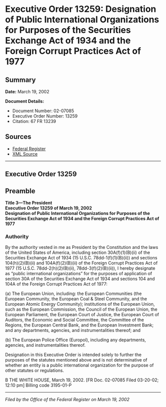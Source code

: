 # Executive Order 13259: Designation of Public International Organizations for Purposes of the Securities Exchange Act of 1934 and the Foreign Corrupt Practices Act of 1977

## Summary

**Date:** March 19, 2002

**Document Details:**
- Document Number: 02-07085
- Executive Order Number: 13259
- Citation: 67 FR 13239

## Sources
- [Federal Register](https://www.federalregister.gov/documents/2002/03/21/02-07085/designation-of-public-international-organizations-for-purposes-of-the-securities-exchange-act-of)
- [XML Source](https://www.federalregister.gov/documents/full_text/xml/2002/03/21/02-07085.xml)

---

## Executive Order 13259

## Preamble

**Title 3—The President**  
**Executive Order 13259 of March 19, 2002**  
**Designation of Public International Organizations for Purposes of the Securities Exchange Act of 1934 and the Foreign Corrupt Practices Act of 1977**

### Authority

By the authority vested in me as President by the Constitution and the laws of the United States of America, including section 30A(f)(1)(B)(ii) of the Securities Exchange Act of 1934 (15 U.S.C. 78dd-1(f)(1)(B)(ii)) and sections 104(h)(2)(B)(ii) and 104A(f)(2)(B)(ii) of the Foreign Corrupt Practices Act of 1977 (15 U.S.C. 78dd-2(h)(2)(B)(ii), 78dd-3(f)(2)(B)(ii)), I hereby designate as “public international organizations” for the purposes of application of section 30A of the Securities Exchange Act of 1934 and sections 104 and 104A of the Foreign Corrupt Practices Act of 1977:

(a) The European Union, including: the European Communities (the European Community, the European Coal & Steel Community, and the European Atomic Energy Community); institutions of the European Union, such as the European Commission, the Council of the European Union, the European Parliament, the European Court of Justice, the European Court of Auditors, the Economic and Social Committee, the Committee of the Regions, the European Central Bank, and the European Investment Bank; and any departments, agencies, and instrumentalities thereof; and

(b) The European Police Office (Europol), including any departments, agencies, and instrumentalities thereof.

Designation in this Executive Order is intended solely to further the purposes of the statutes mentioned above and is not determinative of whether an entity is a public international organization for the purpose of other statutes or regulations.

B
THE WHITE HOUSE,
March 19, 2002.
[FR Doc. 02-07085
Filed 03-20-02; 12:10 pm]
Billing code 3195-01-P

---

*Filed by the Office of the Federal Register on March 19, 2002*
